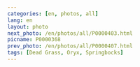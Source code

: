 ```yaml
---
categories: [en, photos, all]
lang: en
layout: photo
next_photo: /en/photos/all/P0000403.html
picname: P0000368
prev_photo: /en/photos/all/P0000407.html
tags: [Dead Grass, Oryx, Springbocks]
---
```

